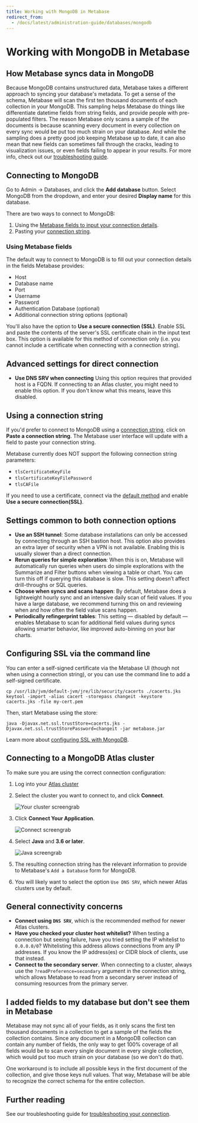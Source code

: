 ```yaml
---
title: Working with MongoDB in Metabase
redirect_from:
  - /docs/latest/administration-guide/databases/mongodb
---
```


# Working with MongoDB in Metabase

## How Metabase syncs data in MongoDB

Because MongoDB contains unstructured data, Metabase takes a different approach to syncing your database's metadata. To get a sense of the schema, Metabase will scan the first ten thousand documents of each collection in your MongoDB. This sampling helps Metabase do things like differentiate datetime fields from string fields, and provide people with pre-populated filters. The reason Metabase only scans a sample of the documents is because scanning every document in every collection on every sync would be put too much strain on your database. And while the sampling does a pretty good job keeping Metabase up to date, it can also mean that new fields can sometimes fall through the cracks, leading to visualization issues, or even fields failing to appear in your results. For more info, check out our [troubleshooting guide](../../troubleshooting-guide/db-connection.md).

## Connecting to MongoDB

Go to Admin -> Databases, and click the **Add database** button. Select MongoDB from the dropdown, and enter your desired **Display name** for this database.

There are two ways to connect to MongoDB:

1. Using the [Metabase fields to input your connection details](#using-metabase-fields).
2. Pasting your [connection string](#using-a-connection-string).

### Using Metabase fields

The default way to connect to MongoDB is to fill out your connection details in the fields Metabase provides:

- Host
- Database name
- Port
- Username
- Password
- Authentication Database (optional)
- Additional connection string options (optional)

You'll also have the option to **Use a secure connection (SSL)**. Enable SSL and paste the contents of the server's SSL certificate chain in the input text box. This option is available for this method of connection only (i.e. you cannot include a certificate when connecting with a connection string).

## Advanced settings for direct connection

- **Use DNS SRV when connecting** Using this option requires that provided host is a FQDN. If connecting to an Atlas cluster, you might need to enable this option. If you don't know what this means, leave this disabled.

## Using a connection string

If you'd prefer to connect to MongoDB using a [connection string](https://docs.mongodb.com/manual/reference/connection-string/), click on **Paste a connection string**. The Metabase user interface will update with a field to paste your connection string.

Metabase currently does NOT support the following connection string parameters:

- `tlsCertificateKeyFile`
- `tlsCertificateKeyFilePassword`
- `tlsCAFile`

If you need to use a certificate, connect via the [default method](#using-metabase-fields) and enable **Use a secure connection(SSL)**.

## Settings common to both connection options

- **Use an SSH tunnel**: Some database installations can only be accessed by connecting through an SSH bastion host. This option also provides an extra layer of security when a VPN is not available. Enabling this is usually slower than a direct connection.
- **Rerun queries for simple exploration**: When this is on, Metabase will automatically run queries when users do simple explorations with the Summarize and Filter buttons when viewing a table or chart. You can turn this off if querying this database is slow. This setting doesn’t affect drill-throughs or SQL queries.
- **Choose when syncs and scans happen**: By default, Metabase does a lightweight hourly sync and an intensive daily scan of field values. If you have a large database, we recommend turning this on and reviewing when and how often the field value scans happen.
- **Periodically refingerprint tables**: This setting — disabled by default — enables Metabase to scan for additional field values during syncs allowing smarter behavior, like improved auto-binning on your bar charts.

## Configuring SSL via the command line

You can enter a self-signed certificate via the Metabase UI (though not when using a connection string), or you can use the command line to add a self-signed certificate.

```
cp /usr/lib/jvm/default-jvm/jre/lib/security/cacerts ./cacerts.jks
keytool -import -alias cacert -storepass changeit -keystore cacerts.jks -file my-cert.pem
```

Then, start Metabase using the store:

```
java -Djavax.net.ssl.trustStore=cacerts.jks -Djavax.net.ssl.trustStorePassword=changeit -jar metabase.jar
```

Learn more about [configuring SSL with MongoDB](http://mongodb.github.io/mongo-java-driver/3.0/driver/reference/connecting/ssl/).

## Connecting to a MongoDB Atlas cluster

To make sure you are using the correct connection configuration:

1. Log into your [Atlas cluster](https://cloud.mongodb.com)

2. Select the cluster you want to connect to, and click **Connect**.

   ![Your cluster screengrab](../images/mongo_1.png "Your cluster")

3. Click **Connect Your Application**.

   ![Connect screengrab](../images/mongo_2.png "Connect")

4. Select **Java** and **3.6 or later**.

   ![Java screengrab](../images/mongo_3.png "Java")

5. The resulting connection string has the relevant information to provide to Metabase's `Add a Database` form for MongoDB.

6. You will likely want to select the option `Use DNS SRV`, which newer Atlas clusters use by default.

## General connectivity concerns

- **Connect using `DNS SRV`**, which is the recommended method for newer Atlas clusters.
- **Have you checked your cluster host whitelist?** When testing a connection but seeing failure, have you tried setting the IP whitelist to `0.0.0.0/0`? Whitelisting this address allows connections from any IP addresses. If you know the IP address(es) or CIDR block of clients, use that instead.
- **Connect to the secondary server**. When connecting to a cluster, always use the `?readPreference=secondary` argument in the connection string, which allows Metabase to read from a secondary server instead of consuming resources from the primary server.

## I added fields to my database but don't see them in Metabase

Metabase may not sync all of your fields, as it only scans the first ten thousand documents in a collection to get a sample of the fields the collection contains. Since any document in a MongoDB collection can contain any number of fields, the only way to get 100% coverage of all fields would be to scan every single document in every single collection, which would put too much strain on your database (so we don't do that).

One workaround is to include all possible keys in the first document of the collection, and give those keys null values. That way, Metabase will be able to recognize the correct schema for the entire collection.

## Further reading

See our troubleshooting guide for [troubleshooting your connection](../../troubleshooting-guide/db-connection.md).
